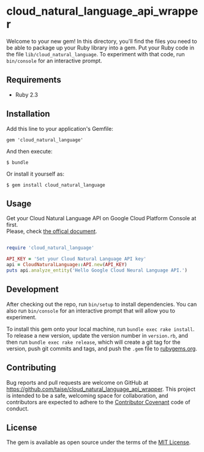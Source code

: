 # cloud_natural_language_api_wrapper

Welcome to your new gem! In this directory, you'll find the files you need to be able to package up your Ruby library into a gem. Put your Ruby code in the file `lib/cloud_natural_language`. To experiment with that code, run `bin/console` for an interactive prompt.

## Requirements

- Ruby 2.3

## Installation

Add this line to your application's Gemfile:

```
gem 'cloud_natural_language'
```

And then execute:

```
$ bundle
```

Or install it yourself as:

```
$ gem install cloud_natural_language
```

## Usage

Get your Cloud Natural Language API on Google Cloud Platform Console at first.  
Please, check [the offical document](https://cloud.google.com/natural-language/docs/getting-started).

```ruby

require 'cloud_natural_language'

API_KEY = 'Set your Cloud Natural Language API key'
api = CloudNaturalLanguage::API.new(API_KEY)
puts api.analyze_entity('Hello Google Cloud Neural Language API.')
```

## Development

After checking out the repo, run `bin/setup` to install dependencies. You can also run `bin/console` for an interactive prompt that will allow you to experiment.

To install this gem onto your local machine, run `bundle exec rake install`. To release a new version, update the version number in `version.rb`, and then run `bundle exec rake release`, which will create a git tag for the version, push git commits and tags, and push the `.gem` file to [rubygems.org](https://rubygems.org).

## Contributing

Bug reports and pull requests are welcome on GitHub at https://github.com/taise/cloud_natural_language_api_wrapper. This project is intended to be a safe, welcoming space for collaboration, and contributors are expected to adhere to the [Contributor Covenant](http://contributor-covenant.org) code of conduct.


## License

The gem is available as open source under the terms of the [MIT License](http://opensource.org/licenses/MIT).
